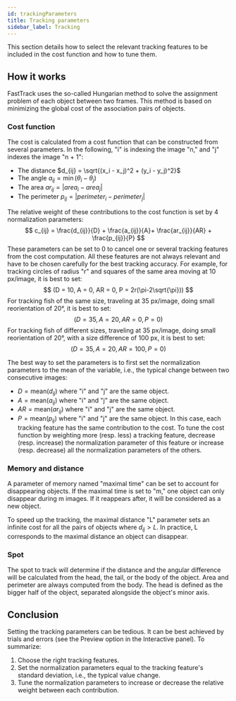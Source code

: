 ```yaml
---
id: trackingParameters
title: Tracking parameters
sidebar_label: Tracking
---
```


This section details how to select the relevant tracking features to be included in the cost function and how to tune them.

## How it works
FastTrack uses the so-called Hungarian method to solve the assignment problem of each object between two frames. This method is based on minimizing the global cost of the association pairs of objects.

### Cost function
The cost is calculated from a cost function that can be constructed from several parameters. In the following, "i" is indexing the image "n," and "j" indexes the image "n + 1":
* The distance $d_{ij} = \sqrt{(x_i - x_j)^2 + (y_i - y_j)^2}$
* The angle $a_{ij} = \min(\theta_i - \theta_j)$
* The area $ar_{ij} = \lvert area_i - area_j \rvert$
* The perimeter $p_{ij} = \lvert perimeter_i - perimeter_j \rvert$

The relative weight of these contributions to the cost function is set by 4 normalization parameters:
$$
c_{ij} = \frac{d_{ij}}{D} + \frac{a_{ij}}{A}+ \frac{ar_{ij}}{AR} + \frac{p_{ij}}{P}
$$
These parameters can be set to 0 to cancel one or several tracking features from the cost computation. All these features are not always relevant and have to be chosen carefully for the best tracking accuracy. For example, for tracking circles of radius "r" and squares of the same area moving at 10 px/image, it is best to set:
$$
(D = 10, A = 0, AR = 0, P = 2r(\pi-2\sqrt{\pi}))
$$
For tracking fish of the same size, traveling at 35 px/image, doing small reorientation of 20°, it is best to set:
$$
(D = 35, A = 20, AR = 0, P = 0)
$$
For tracking fish of different sizes, traveling at 35 px/image, doing small reorientation of 20°, with a size difference of 100 px, it is best to set:
$$
(D = 35, A = 20, AR = 100, P = 0)
$$ 

The best way to set the parameters is to first set the normalization parameters to the mean of the variable, i.e., the typical change between two consecutive images:
* $D = \text{mean}(d_{ij})$ where "i" and "j" are the same object.
* $A = \text{mean}(a_{ij})$ where "i" and "j" are the same object.
* $AR = \text{mean}(ar_{ij})$ where "i" and "j" are the same object.
* $P = \text{mean}(p_{ij})$ where "i" and "j" are the same object.
In this case, each tracking feature has the same contribution to the cost. To tune the cost function by weighting more (resp. less) a tracking feature, decrease (resp. increase) the normalization parameter of this feature or increase (resp. decrease) all the normalization parameters of the others.

### Memory and distance
A parameter of memory named "maximal time" can be set to account for disappearing objects. If the maximal time is set to "m," one object can only disappear during m images. If it reappears after, it will be considered as a new object.

To speed up the tracking, the maximal distance "L" parameter sets an infinite cost for all the pairs of objects where $d_{ij} > L$. In practice, L corresponds to the maximal distance an object can disappear.

### Spot
The spot to track will determine if the distance and the angular difference will be calculated from the head, the tail, or the body of the object. Area and perimeter are always computed from the body. The head is defined as the bigger half of the object, separated alongside the object's minor axis.

## Conclusion
Setting the tracking parameters can be tedious. It can be best achieved by trials and errors (see the Preview option in the Interactive panel). To summarize:
1. Choose the right tracking features.
2. Set the normalization parameters equal to the tracking feature's standard deviation, i.e., the typical value change.
3. Tune the normalization parameters to increase or decrease the relative weight between each contribution.
